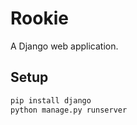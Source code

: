 # Rookie

A Django web application.

## Setup

```bash
pip install django
python manage.py runserver
```